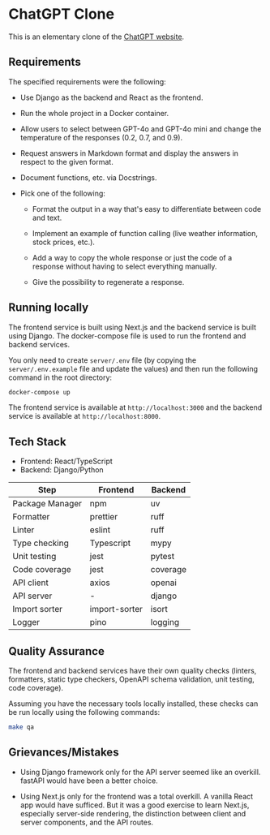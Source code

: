 # ChatGPT Clone

This is an elementary clone of the [ChatGPT website](https://chat.openai.com/).

## Requirements

The specified requirements were the following:

- Use Django as the backend and React as the frontend.

- Run the whole project in a Docker container.

- Allow users to select between GPT-4o and GPT-4o mini and change the
  temperature of the responses (0.2, 0.7, and 0.9).

- Request answers in Markdown format and display the answers in respect to the
  given format.

- Document functions, etc. via Docstrings.

- Pick one of the following:

  - Format the output in a way that's easy to differentiate between code and
    text.

  - Implement an example of function calling (live weather information, stock
    prices, etc.).

  - Add a way to copy the whole response or just the code of a response without
    having to select everything manually.

  - Give the possibility to regenerate a response.

## Running locally

The frontend service is built using Next.js and the backend service is built
using Django. The docker-compose file is used to run the frontend and backend
services.

You only need to create `server/.env` file (by copying the `server/.env.example`
file and update the values) and then run the following command in the root
directory:

```bash
docker-compose up
```

The frontend service is available at `http://localhost:3000` and the backend
service is available at `http://localhost:8000`.

## Tech Stack

- Frontend: React/TypeScript
- Backend: Django/Python

| Step            | Frontend      | Backend  |
| --------------- | ------------- | -------- |
| Package Manager | npm           | uv       |
| Formatter       | prettier      | ruff     |
| Linter          | eslint        | ruff     |
| Type checking   | Typescript    | mypy     |
| Unit testing    | jest          | pytest   |
| Code coverage   | jest          | coverage |
| API client      | axios         | openai   |
| API server      | -             | django   |
| Import sorter   | import-sorter | isort    |
| Logger          | pino          | logging  |

## Quality Assurance

The frontend and backend services have their own quality checks (linters,
formatters, static type checkers, OpenAPI schema validation, unit testing, code
coverage).

Assuming you have the necessary tools locally installed, these checks can be run
locally using the following commands:

```bash
make qa
```

## Grievances/Mistakes

- Using Django framework only for the API server seemed like an overkill.
  fastAPI would have been a better choice.

- Using Next.js only for the frontend was a total overkill. A vanilla React app
  would have sufficed. But it was a good exercise to learn Next.js, especially
  server-side rendering, the distinction between client and server components,
  and the API routes.
